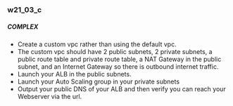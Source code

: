 ### w21_03_c

##### COMPLEX

- Create a custom vpc rather than using the default vpc.
- The custom vpc should have 2 public subnets, 2 private subnets, a public route table and private route table, a NAT Gateway in the public subnet, and an Internet Gateway so there is outbound internet traffic.
- Launch your ALB in the public subnets.
- Launch your Auto Scaling group in your private subnets
- Output your public DNS of your ALB and then verify you can reach your Webserver via the url.